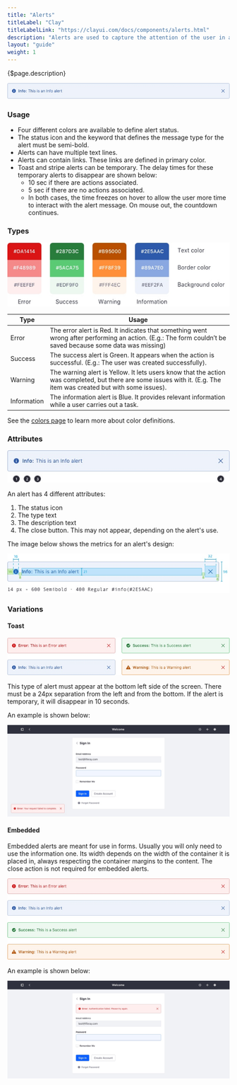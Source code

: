 ```yaml
---
title: "Alerts"
titleLabel: "Clay"
titleLabelLink: "https://clayui.com/docs/components/alerts.html"
description: "Alerts are used to capture the attention of the user in an intrusive way."
layout: "guide"
weight: 1
---
```


<div class="page-description">{$page.description}</div>

![info alert colors](../../../images/Alert.jpg)

### Usage

* Four different colors are available to define alert status.
* The status icon and the keyword that defines the message type for the alert must be semi-bold.
* Alerts can have multiple text lines.
* Alerts can contain links. These links are defined in primary color.
* Toast and stripe alerts can be temporary. The delay times for these temporary alerts to disappear are shown below:
    * 10 sec if there are actions associated.
    * 5 sec if there are no actions associated.
    * In both cases, the time freezes on hover to allow the user more time to interact with the alert message. On mouse out, the countdown continues.

### Types

![alert colors to define each type as the table below describes](../../../images/AlertColors.jpg)

| Type | Usage |
| ----- | ----- |
| Error | The error alert is Red. It indicates that something went wrong after performing an action. (E.g.: The form couldn’t be saved because some data was missing) |
| Success | The success alert is Green. It appears when the action is successful. (E.g.: The user was created successfully). |
| Warning | The warning alert is Yellow. It lets users know that the action was completed, but there are some issues with it. (E.g. The item was created but with some issues). |
| Information | The information alert is Blue. It provides relevant information while a user carries out a task. |

See the [colors page](../designPrinciples/colors.html) to learn more about color definitions.

### Attributes

![info alert colors with numbers specifying each of its attributes](../../../images/AlertParts.jpg)

An alert has 4 different attributes:
1. The status icon
2. The type text
3. The description text
4. The close button. This may not appear, depending on the alert's use.

The image below shows the metrics for an alert's design:

![info alert colors with metrics stated to understand how it is built](../../../images/AlertMetrics.jpg)

### Variations

#### Toast

![four different toast alert colors](../../../images/AlertToast.jpg)

This type of alert must appear at the bottom left side of the screen. There must be a 24px separation from the left and from the bottom. If the alert is temporary, it will disappear in 10 seconds.

An example is shown below:

![toast alert example. Placed to the top right in the screen and below the header](../../../images/AlertToastExample.jpg)


#### Embedded

Embedded alerts are meant for use in forms. Usually you will only need to use the information one. Its width depends on the width of the container it is placed in, always respecting the container margins to the content. The close action is not required for embedded alerts.

![four different embedded alert colors](../../../images/AlertEmbedded.jpg)

An example is shown below:

![embedded alert example. Placed inside a form.](../../../images/AlertEmbeddedExample.jpg)

